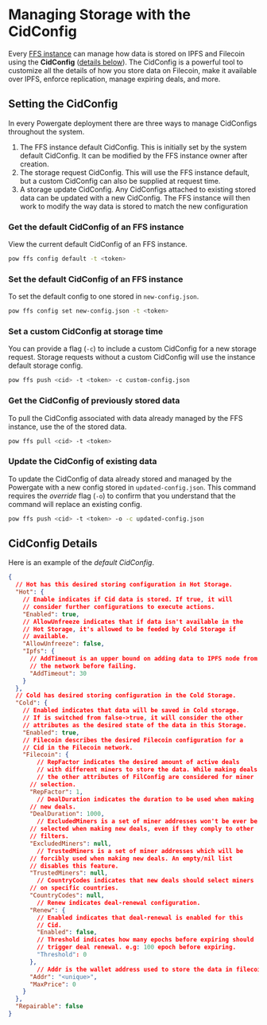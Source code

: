 # Managing Storage with the CidConfig

Every [FFS instance](ffs.md) can manage how data is stored on IPFS and Filecoin using the **CidConfig** ([details below](#cidconfig-details)). The CidConfig is a powerful tool to customize all the details of how you store data on Filecoin, make it available over IPFS, enforce replication, manage expiring deals, and more.

## Setting the CidConfig

In every Powergate deployment there are three ways to manage CidConfigs throughout the system.

1. The FFS instance default CidConfig. This is initially set by the system default CidConfig. It can be modified by the FFS instance owner after creation.
2. The storage request CidConfig. This will use the FFS instance default, but a custom CidConfig can also be supplied at request time.
3. A storage update CidConfig. Any CidConfigs attached to existing stored data can be updated with a new CidConfig. The FFS instance will then work to modify the way data is stored to match the new configuration

### Get the default CidConfig of an FFS instance

View the current default CidConfig of an FFS instance. 

```bash
pow ffs config default -t <token>
```

### Set the default CidConfig of an FFS instance

To set the default config to one stored in `new-config.json`.

```bash
pow ffs config set new-config.json -t <token>
```

### Set a custom CidConfig at storage time

You can provide a flag (`-c`) to include a custom CidConfig for a new storage request. Storage requests without a custom CidConfig will use the instance default storage config.

```bash
pow ffs push <cid> -t <token> -c custom-config.json
```

### Get the CidConfig of previously stored data

To pull the CidConfig associated with data already managed by the FFS instance, use the _<cid>_ of the stored data.

```bash
pow ffs pull <cid> -t <token>
```

### Update the CidConfig of existing data

To update the CidConfig of data already stored and managed by the Powergate with a new config stored in `updated-config.json`. This command requires the _override_ flag (`-o`) to confirm that you understand that the command will replace an existing config.

```bash
pow ffs push <cid> -t <token> -o -c updated-config.json
```

## CidConfig Details

Here is an example of the _default CidConfig_.

```JSON
{
  // Hot has this desired storing configuration in Hot Storage.
  "Hot": {
    // Enable indicates if Cid data is stored. If true, it will
    // consider further configurations to execute actions.
    "Enabled": true,
    // AllowUnfreeze indicates that if data isn't available in the
    // Hot Storage, it's allowed to be feeded by Cold Storage if
    // available.
    "AllowUnfreeze": false,
    "Ipfs": {
      // AddTimeout is an upper bound on adding data to IPFS node from
      // the network before failing.
      "AddTimeout": 30
    }
  },
  // Cold has desired storing configuration in the Cold Storage.
  "Cold": {
    // Enabled indicates that data will be saved in Cold storage.
    // If is switched from false->true, it will consider the other
    // attributes as the desired state of the data in this Storage.
    "Enabled": true,
    // Filecoin describes the desired Filecoin configuration for a
    // Cid in the Filecoin network.
    "Filecoin": {
    	// RepFactor indicates the desired amount of active deals
    	// with different miners to store the data. While making deals
    	// the other attributes of FilConfig are considered for miner
      // selection.
      "RepFactor": 1,
    	// DealDuration indicates the duration to be used when making
      // new deals.
      "DealDuration": 1000,
    	// ExcludedMiners is a set of miner addresses won't be ever be
      // selected when making new deals, even if they comply to other
      // filters.
      "ExcludedMiners": null,
    	// TrustedMiners is a set of miner addresses which will be
      // forcibly used when making new deals. An empty/nil list
      // disables this feature.
      "TrustedMiners": null,
    	// CountryCodes indicates that new deals should select miners
      // on specific countries.
      "CountryCodes": null,
    	// Renew indicates deal-renewal configuration.
      "Renew": {
        // Enabled indicates that deal-renewal is enabled for this
        // Cid.
        "Enabled": false,
        // Threshold indicates how many epochs before expiring should
        // trigger deal renewal. e.g: 100 epoch before expiring.
        "Threshold": 0
      },
    	// Addr is the wallet address used to store the data in filecoin
      "Addr": "<unique>",
      "MaxPrice": 0
    }
  },
  "Repairable": false
}
```

<br/>
